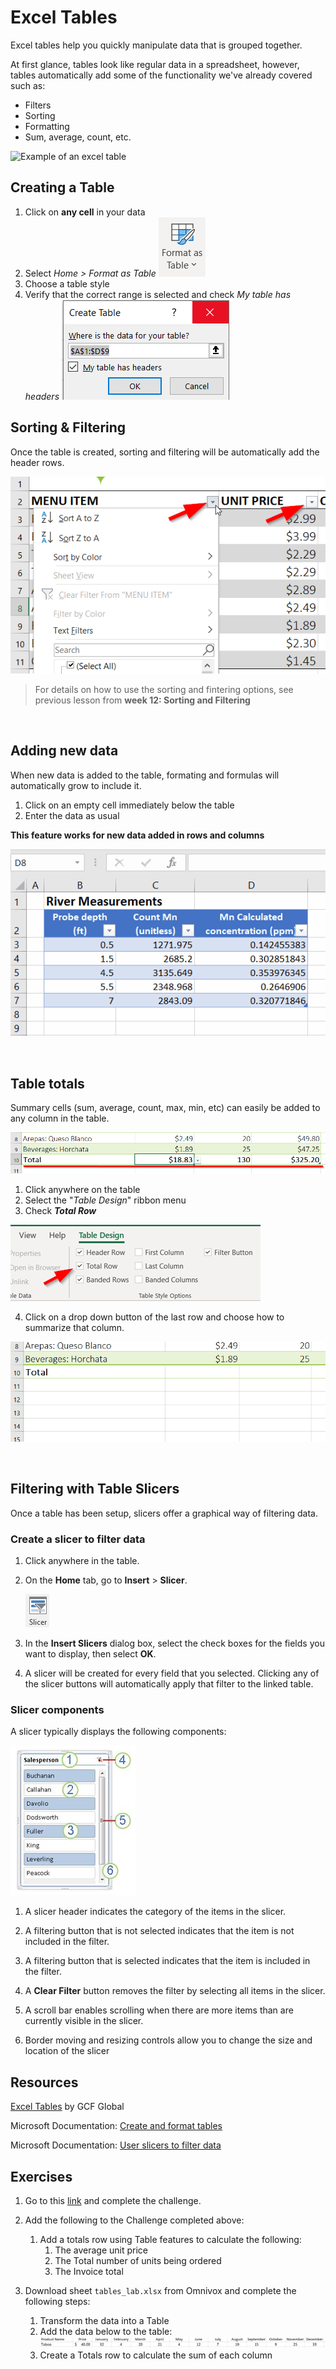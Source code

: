 # Excel Tables

Excel tables help you quickly manipulate data that is grouped together.

At first glance, tables look like regular data in a spreadsheet, however, tables automatically add some of the functionality we've already covered such as:
- Filters
- Sorting
- Formatting
- Sum, average, count, etc.

![Example of an excel table](https://support.content.office.net/en-us/media/3dd2b79b-9160-403d-9967-af893d17b580.png)

## Creating a Table

1. Click on **any cell** in your data
2. Select *Home > Format as Table* ![Icon for creating tables](assets/tables-icon.png ':class=inline-img')
3. Choose a table style
4. Verify that the correct range is selected and check *My table has headers* ![Dialogue to confirm table range](assets/tables-range-select.png ':class=inline-img')

## Sorting & Filtering

Once the table is created, sorting and filtering will be automatically add the header rows.

![Sorting and filtering options automatically added to tables](assets/tables-sorting-filtering.png)


> For details on how to use the sorting and fintering options, see previous lesson from **week 12: Sorting and Filtering**

<br>

## Adding new data

When new data is added to the table, formating and formulas will automatically grow to include it.

1. Click on an empty cell immediately below the table
2. Enter the data as usual

**This feature works for new data added in rows and columns**

![Animation of new data entry and auto formula extension ](assets/tables-formula-extension.gif)

<br>

## Table totals

Summary cells (sum, average, count, max, min, etc) can easily be added to any column in the table.

![Summary row at table bottom](assets/tables-totals.png)

1. Click anywhere on the table
2. Select the "*Table Design*" ribbon menu
3. Check ***Total Row***

![total row option in ribbon menu](assets/tables-total-row.png)

4. Click on a drop down button of the last row and choose how to summarize that column.

![animation of summary cells being added to totals rows](assets/tables-total-summary.gif)

<br>

## Filtering with Table Slicers

Once a table has been setup, slicers offer a graphical way of filtering data.

### Create a slicer to filter data

1. Click anywhere in the table.

2. On the **Home** tab, go to **Insert** > **Slicer**.

   ![Insert Slicer icon](assets/tables-slicer-icon.png ':class=inline-img')

3. In the **Insert Slicers** dialog box, select the check boxes for the fields you want to display, then select **OK**.

4. A slicer will be created for every field  that you selected. Clicking any of the slicer buttons will automatically apply that filter to the linked table.

### Slicer components

A slicer typically displays the following components:

![description of slicer components](assets/tables-slicer-components.png)

1. A slicer header indicates the category of the items in the slicer.

2. A filtering button that is not selected indicates that the item is not included in the filter.

3. A filtering button that is selected indicates that the item is included in the filter.

4. A **Clear Filter** button removes the filter by selecting all items in the slicer.

5. A scroll bar enables scrolling when there are more items than are currently visible in the slicer.

6. Border moving and resizing controls allow you to change the size and location of the slicer


## Resources

[Excel Tables](https://edu.gcfglobal.org/en/excel/tables/1/) by GCF Global

Microsoft Documentation: [Create and format tables](https://support.microsoft.com/en-us/office/create-and-format-tables-e81aa349-b006-4f8a-9806-5af9df0ac664)

Microsoft Documentation: [User slicers to filter data](https://support.microsoft.com/en-us/office/use-slicers-to-filter-data-249f966b-a9d5-4b0f-b31a-12651785d29d)


## Exercises

1.  Go to this [link](https://edu.gcfglobal.org/en/excel/tables/1/) and complete the challenge.
2.  Add the following  to the Challenge completed above:
	1.  Add a totals row using Table features to calculate the following:
		1.  The average unit price
		2.  The Total number of units being ordered
		3.  The Invoice total

3. Download sheet `tables_lab.xlsx` from Omnivox and complete the following steps:
	1. Transform the data into a Table
	2. Add the data below to the table: 
![New data to be added to existing table](assets/tables-lab.png)
	3. Create a Totals row to calculate the sum of each column




